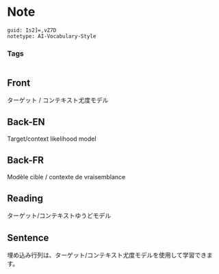 # Note
```
guid: Is2]=,vZ7D
notetype: AI-Vocabulary-Style
```

### Tags
```
```

## Front
ターゲット / コンテキスト尤度モデル

## Back-EN
Target/context likelihood model

## Back-FR
Modèle cible / contexte de vraisemblance

## Reading
ターゲット/コンテキストゆうどモデル

## Sentence
埋め込み行列は、ターゲット/コンテキスト尤度モデルを使用して学習できます。
